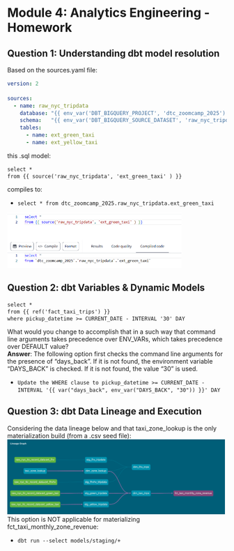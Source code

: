 # Module 4: Analytics Engineering - Homework  

## Question 1: Understanding dbt model resolution  
Based on the sources.yaml file:  
```yaml
version: 2

sources:
  - name: raw_nyc_tripdata
    database: "{{ env_var('DBT_BIGQUERY_PROJECT', 'dtc_zoomcamp_2025') }}"
    schema:   "{{ env_var('DBT_BIGQUERY_SOURCE_DATASET', 'raw_nyc_tripdata') }}"
    tables:
      - name: ext_green_taxi
      - name: ext_yellow_taxi
```
this .sql model:  
```dbt
select * 
from {{ source('raw_nyc_tripdata', 'ext_green_taxi' ) }}
```
compiles to:  
- `select * from dtc_zoomcamp_2025.raw_nyc_tripdata.ext_green_taxi`
<img src="https://github.com/VMynenko/DE-Zoomcamp-Homework-4/blob/main/dbt_142321.png" alt="green_taxi" width="400" />

## Question 2: dbt Variables & Dynamic Models   
```dbt
select *
from {{ ref('fact_taxi_trips') }}
where pickup_datetime >= CURRENT_DATE - INTERVAL '30' DAY
```
What would you change to accomplish that in a such way that command line arguments takes precedence over ENV_VARs, which takes precedence over DEFAULT value?  
**Answer**: The following option first checks the command line arguments for the presence of “days_back”. If it is not found, the environment variable “DAYS_BACK” is checked. If it is not found, the value “30” is used.  
- `Update the WHERE clause to pickup_datetime >= CURRENT_DATE - INTERVAL '{{ var("days_back", env_var("DAYS_BACK", "30")) }}' DAY`

## Question 3: dbt Data Lineage and Execution
Considering the data lineage below and that taxi_zone_lookup is the only materialization build (from a .csv seed file):  
<img src="https://github.com/VMynenko/DE-Zoomcamp-Homework-4/blob/main/homework_q2.png" alt="green_taxi" width="500" />  
This option is NOT applicable for materializing fct_taxi_monthly_zone_revenue:
- `dbt run --select models/staging/+`

